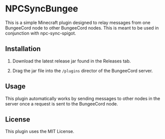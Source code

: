 # NPCSyncBungee
This is a simple Minecraft plugin designed to relay messages from one BungeeCord node to other BungeeCord nodes. This is meant to be used in conjunction with npc-sync-spigot.

## Installation

1. Download the latest release jar found in the Releases tab.

2. Drag the jar file into the `/plugins` director of the BungeeCord server.

## Usage

This plugin automatically works by sending messages to other nodes in the server once a request is sent to the BungeeCord node.

## License

This plugin uses the MIT License.
